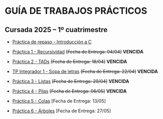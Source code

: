 # GUÍA DE TRABAJOS PRÁCTICOS

## Cursada 2025 – 1º cuatrimestre

* [Práctica de repaso - Introducción a C](TP0_Repaso.md)

* [Práctica 1 - Recursividad](TP1_Recursividad.md) ~~[Fecha de Entrega: 04/04]~~ **VENCIDA**

* [Práctica 2 - TADs](TP2_TADs.md) ~~[Fecha de Entrega: 18/04]~~ **VENCIDA**

* [TP Integrador 1 - Sopa de letras](TP_sopa_de_letras.md) ~~[Fecha de Entrega: 22/04]~~ **VENCIDA**

* [Práctica 3 - Listas](TP3_Listas.md) ~~[Fecha de Entrega: 29/04]~~ **VENCIDA**

* [Práctica 4 - Pilas](TP4_Pilas.md) ~~[Fecha de Entrega: 06/05]~~ **VENCIDA**
  
* [Práctica 5 - Colas](TP5_Colas.md) [Fecha de Entrega: 13/05]

* [Práctica 6 - Árboles](TP6_Arboles.md) [Fecha de Entrega: 27/05]
<!--
* [Práctica 7 - Tablas de hash](TP7_Tabla_Hash.md) ~~[Fecha de Entrega: 10/06]~~ **VENCIDA**

* [Práctica 8 - Conjuntos](TP8_Conjuntos.md) [Fecha de Entrega: 17/06]
-->
